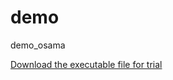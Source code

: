 # demo
demo_osama

<a href="https://drive.google.com/file/d/15dHsIlhnKaWjaeHxidpSQU9jNJxhN4JG/view?usp=sharing">Download the executable file for trial</a>
